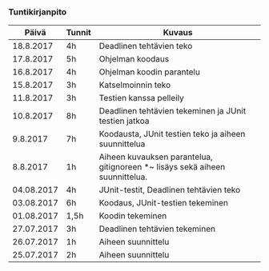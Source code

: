 ### Tuntikirjanpito
Päivä | Tunnit | Kuvaus
----- | ---- | ----
18.8.2017 | 4h | Deadlinen tehtävien teko
17.8.2017 | 5h | Ohjelman koodaus
16.8.2017 | 4h | Ohjelman koodin parantelu 
15.8.2017 | 3h | Katselmoinnin teko
11.8.2017 | 3h | Testien kanssa pelleily
10.8.2017 | 8h | Deadlinen tehtävien tekeminen ja JUnit testien jatkoa
9.8.2017 | 7h | Koodausta, JUnit testien teko ja aiheen suunnittelua
8.8.2017 | 1h | Aiheen kuvauksen parantelua, gitignoreen *~ lisäys sekä aiheen suunnittelua. 
04.08.2017 | 4h | JUnit-testit, Deadlinen tehtävien teko
03.08.2017 | 6h | Koodaus, JUnit-testien tekeminen
01.08.2017 | 1,5h | Koodin tekeminen
27.07.2017 | 3h | Deadlinen tehtävien tekeminen
26.07.2017 | 1h | Aiheen suunnittelu
25.07.2017 | 2h | Aiheen suunnittelu


